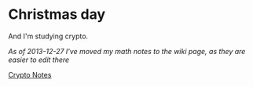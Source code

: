 # Christmas day

And I'm studying crypto.

_As of 2013-12-27 I've moved my math notes to the wiki page, as they are easier to edit there_

[Crypto Notes](https://github.com/farleyknight/blog/wiki/Crypto-Notes)
